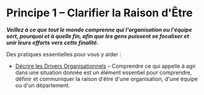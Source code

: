 # Principe 1 – Clarifier la Raison d'Être


**_Veillez à ce que tout le monde comprenne qui l'organisation ou l'équipe sert, pourquoi et à quelle fin, afin que les gens puissent se focaliser et unir leurs efforts vers cette finalité._**


Des pratiques essentielles pour vous y aider :

-   [Décrire les Drivers Organisationnels](section:describe-organizational-drivers) – Comprendre ce qui appelle à agir dans une situation donnée est un élément essentiel pour comprendre, définir et communiquer la raison d'être d'une organisation, d'une équipe ou d'un département.
